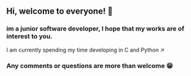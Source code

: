 ## Hi, welcome to everyone! 👋

### im a junior software developer, I hope that my works are of interest to you.

I am currently spending my time developing in C and Python ↗

### Any comments or questions are more than welcome 😁
